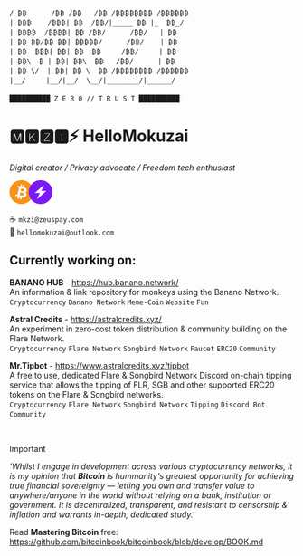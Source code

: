 ```
/ ₿₿      /₿₿ /₿₿   /₿₿ /₿₿₿₿₿₿₿₿ /₿₿₿₿₿₿
| ₿₿₿    /₿₿₿| ₿₿  /₿₿/|_____ ₿₿ |_  ₿₿_/
| ₿₿₿₿  /₿₿₿₿| ₿₿ /₿₿/      /₿₿/   | ₿₿  
| ₿₿ ₿₿/₿₿ ₿₿| ₿₿₿₿₿/      /₿₿/    | ₿₿  
| ₿₿  ₿₿₿| ₿₿| ₿₿  ₿₿     /₿₿/     | ₿₿  
| ₿₿\  ₿ | ₿₿| ₿₿\  ₿₿   /₿₿/      | ₿₿  
| ₿₿ \/  | ₿₿| ₿₿ \  ₿₿ /₿₿₿₿₿₿₿₿ /₿₿₿₿₿₿
|__/     |__/|__/  \__/|________/|______/

██████████ Z E R 0 // T R U S T ██████████
```
# 🅼🅺🆉🅸⚡ HelloMokuzai
*Digital creator / Privacy advocate / Freedom tech enthusiast*

[<img src="https://raw.githubusercontent.com/HelloMokuzai/LightningNode/main/images/ln-btc.png" alt="drawing" height="42"/>](https://github.com/HelloMokuzai/LightningNode)

☕ `mkzi@zeuspay.com`<Br>
💌 `hellomokuzai@outlook.com`

## Currently working on:

**BANANO HUB** - https://hub.banano.network/<Br>
An information & link repository for monkeys using the Banano Network.<Br>
`Cryptocurrency` `Banano Network` `Meme-Coin` `Website` `Fun`

**Astral Credits** - https://astralcredits.xyz/<Br>
An experiment in zero-cost token distribution & community building on the Flare Network.<Br>
`Cryptocurrency` `Flare Network` `Songbird Network` `Faucet` `ERC20` `Community`

**Mr.Tipbot** - https://www.astralcredits.xyz/tipbot<Br>
A free to use, dedicated Flare & Songbird Network Discord on-chain tipping service that allows the tipping of FLR, SGB and other supported ERC20 tokens on the Flare & Songbird networks.<Br>
`Cryptocurrency` `Flare Network` `Songbird Network` `Tipping` `Discord Bot` `Community`

<Br>

> [!IMPORTANT]
> *'Whilst I engage in development across various cryptocurrency networks, it is my opinion that **Bitcoin** is hummanity's greatest opportunity for achieving true financial sovereignty — letting you own and transfer value to anywhere/anyone in the world without relying on a bank, institution or government. It is decentralized, transparent, and  resistant to censorship & inflation and warrants in-depth, dedicated study.'*
> 
> Read **Mastering Bitcoin** free: https://github.com/bitcoinbook/bitcoinbook/blob/develop/BOOK.md
